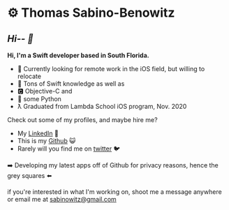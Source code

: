 
# ⚙︎ Thomas Sabino-Benowitz
## *Hi-- 👋*


**Hi, I'm a Swift developer based in South Florida.**

 - 🌯 Currently looking for remote work in the iOS field, but willing to relocate
 - 📲 Tons of Swift knowledge as well as
 - 🅲 Objective-C and
 - 🐍 some Python
  -  ƛ Graduated from Lambda School iOS program, Nov. 2020

Check out some of my profiles, and maybe hire me?

 - My [LinkedIn](https://www.linkedin.com/in/thomassabinobenowitz/) 💼
 - This is my [Github](https://www.github.com/RoastBeefKazenakis) 😺
- Rarely will you find me on [twitter](https://www.twitter.com/sabinowitz) 🐦
 
➡️ Developing my latest apps off of Github for privacy reasons, hence the grey squares ⬅️

if you're interested in what I'm working on, shoot me a message anywhere or email me at sabinowitz@gmail.com
